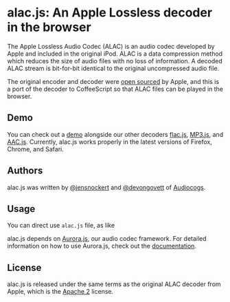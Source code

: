 alac.js: An Apple Lossless decoder in the browser
================================================================================

The Apple Lossless Audio Codec (ALAC) is an audio codec developed by Apple and included in the original iPod.
ALAC is a data compression method which reduces the size of audio files with no loss of information.
A decoded ALAC stream is bit-for-bit identical to the original uncompressed audio file.

The original encoder and decoder were [open sourced](http://alac.macosforge.org/) by Apple, 
and this is a port of the decoder to CoffeeScript so that ALAC files can be played in the browser.

## Demo

You can check out a [demo](http://audiocogs.org/codecs/alac/) alongside our other decoders [flac.js](http://github.com/audiocogs/flac.js), [MP3.js](http://github.com/devongovett/mp3.js), and [AAC.js](http://github.com/audiocogs/aac.js).  Currently, alac.js works properly in the latest versions of Firefox, Chrome, and Safari.

## Authors

alac.js was written by [@jensnockert](http://github.com/jensnockert) and [@devongovett](http://github.com/devongovett) 
of [Audiocogs](http://audiocogs.org/).

## Usage
    
You can direct use `alac.js` file, as like
    <sciprt src="alac.js"></script>

alac.js depends on [Aurora.js](https://github.com/audiocogs/aurora.js), our audio codec framework.
For detailed information on how to use Aurora.js, check out the [documentation](https://github.com/audiocogs/aurora.js/wiki).

    
## License

alac.js is released under the same terms as the original ALAC decoder from Apple, which is the 
[Apache 2](http://www.apache.org/licenses/LICENSE-2.0) license.

